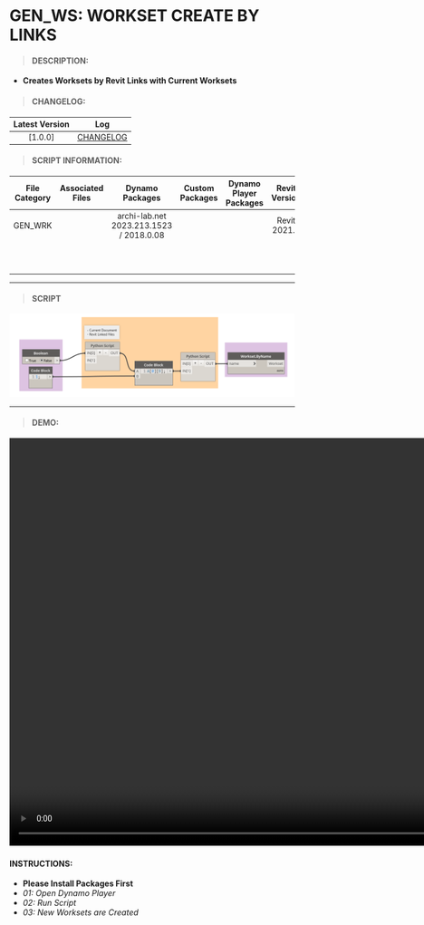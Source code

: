 # GEN_WS: WORKSET CREATE BY LINKS

> #### DESCRIPTION: 
- **Creates Worksets by Revit Links with Current Worksets**

> #### CHANGELOG:

| Latest Version | Log |
| :-------: | :----: | 
|[1.0.0] | [CHANGELOG](/_scripts/_general/WORKSETS/changelog/GEN_WS_CreateByLinks.md) |

> #### SCRIPT INFORMATION: 

| File Category | Associated Files | Dynamo Packages | Custom Packages | Dynamo Player Packages | Revit Version | Author | Reviewed By | File Name & Location |
| :-------: | :----: | :---: | :---: | :---: | :---: | :---: | :---: | :--: 
| GEN_WRK |  | archi-lab.net 2023.213.1523 / 2018.0.08 |  | | Revit 2021.1 | Jacky Luk | | 20220602_GEN_WS_CreateByLinks V1.0.0 | 20220602_GEN_WS_CreateByLinks V1.0.0 |
| | | | | | | | | (https://bimcapcom.sharepoint.com/:f:/s/BCP-Main/EmWTpRIOZMxFhInYpg7_1q0BxzBEZHR1JZs4vYtzX6zFNA?e=ictpo8) |

------------------------------------------------------------------
> #### **SCRIPT** 

<img src="./_scripts/_general/WORKSETS/images/GEN_WS_TransferWorkset.png">

------------------------------------------------------------------

> #### DEMO: 
<video width="1280" height="720" controls>
 <source src="./_scripts/_general/WORKSETS/demo/GEN_WS_CreateByLinks.mp4" type="video/mp4">
</video>

#### INSTRUCTIONS:
- **Please Install Packages First**
- *01: Open Dynamo Player*
- *02: Run Script*
- *03: New Worksets are Created*
